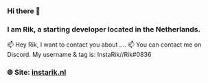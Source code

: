 ### Hi there 👋

### I am Rik, a starting developer located in the Netherlands.

📫 Hey Rik, I want to contact you about ....
📫 You can contact me on Discord. My username & tag is: InstaRik//Rik#0836

### 🌐 Site: [instarik.nl](https://instarik.nl/)


<!--

Here are some ideas to get you started:

- 🔭 I’m currently working on ...
- 🌱 I’m currently learning ...
- 👯 I’m looking to collaborate on ...
- 🤔 I’m looking for help with ...
- 💬 Ask me about ...
- 📫 How to reach me: ...
- 😄 Pronouns: ...
- ⚡ Fun fact: ...
-->
